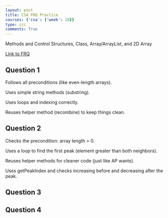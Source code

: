 ```yaml
---
layout: post
title: CSA FRQ Practice
courses: {'csa': {'week': 28}}
type: ccc
comments: True
---
```


Methods and Control Structures, Class, Array/ArrayList, and 2D Array

[Link to FRQ](https://apclassroom.collegeboard.org/8/assessments/assignments/63893227)

## Question 1

Follows all preconditions (like even-length arrays).

Uses simple string methods (substring).

Uses loops and indexing correctly.

Reuses helper method (recombine) to keep things clean.



## Question 2

Checks the precondition: array length > 0.

Uses a loop to find the first peak (element greater than both neighbors).

Reuses helper methods for cleaner code (just like AP wants).

Uses getPeakIndex and checks increasing before and decreasing after the peak.

## Question 3


## Question 4

